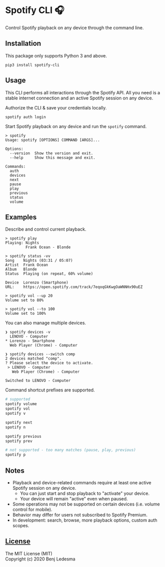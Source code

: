 # Spotify CLI 🎧

Control Spotify playback on any device through the command line.

## Installation

This package only supports Python 3 and above.
```
pip3 install spotify-cli
```

## Usage

This CLI performs all interactions through the Spotify API. All you need is a stable internet connection and an active Spotify session on any device.

Authorize the CLI & save your credentials locally.
```
spotify auth login
```

Start Spotify playback on any device and run the `spotify` command.
```
> spotify
Usage: spotify [OPTIONS] COMMAND [ARGS]...

Options:
  --version  Show the version and exit.
  --help     Show this message and exit.

Commands:
  auth
  devices
  next
  pause
  play
  previous
  status
  volume
```

## Examples

Describe and control current playback.
```
> spotify play
Playing: Nights
         Frank Ocean - Blonde

> spotify status -vv
Song    Nights (03:31 / 05:07)
Artist  Frank Ocean
Album   Blonde
Status  Playing (on repeat, 60% volume)

Device  Lorenzo (Smartphone)
URL:    https://open.spotify.com/track/7eqoqGkKwgOaWNNHx90uEZ

> spotify vol --up 20
Volume set to 80%

> spotify vol --to 100
Volume set to 100%
```

You can also manage multiple devices.
```
❯ spotify devices -v
  LENOVO - Computer
* Lorenzo - Smartphone
  Web Player (Chrome) - Computer

❯ spotify devices --switch comp
2 devices matched "comp".
? Please select the device to activate.
 > LENOVO - Computer
   Web Player (Chrome) - Computer

Switched to LENOVO - Computer
```

Command shortcut prefixes are supported.
```bash
# supported
spotify volume
spotify vol
spotify v

spotify next
spotify n

spotify previous
spotify prev

# not supported - too many matches (pause, play, previous)
spotify p
```

## Notes
- Playback and device-related commands require at least one active Spotify session on any device.
  - You can just start and stop playback to "activate" your device.
  - Your device will remain "active" even when paused.
- Some operations may not be supported on certain devices (i.e. volume control for mobile).
- Behavior may differ for users not subscribed to Spotify Premium.
- In development: search, browse, more playback options, custom auth scopes.

## [License](LICENSE)

The MIT License (MIT)  
Copyright (c) 2020 Benj Ledesma